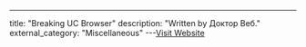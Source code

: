 ---
title: "Breaking UC Browser"
description: "Written by Доктор Веб."
external_category: "Miscellaneous"
---[Visit Website](https://habr.com/en/company/drweb/blog/452076/)

